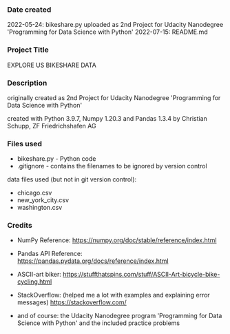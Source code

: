 ### Date created
 2022-05-24: bikeshare.py uploaded as 2nd Project 
             for Udacity Nanodegree 
             'Programming for Data Science with Python'
 2022-07-15: README.md

### Project Title
 EXPLORE US BIKESHARE DATA

### Description
 originally created as 2nd Project for Udacity Nanodegree 
 'Programming for Data Science with Python'

 created with Python 3.9.7, Numpy 1.20.3 and Pandas 1.3.4
 by Christian Schupp, ZF Friedrichshafen AG

### Files used
 - bikeshare.py - Python code
 - .gitignore   - contains the filenames to be ignored by 
                  version control

 data files used (but not in git version control):
 - chicago.csv
 - new_york_city.csv
 - washington.csv

### Credits
 - NumPy Reference:
   https://numpy.org/doc/stable/reference/index.html

 - Pandas API Reference:
   https://pandas.pydata.org/docs/reference/index.html

 - ASCII-art biker:
   https://stuffthatspins.com/stuff/ASCII-Art-bicycle-bike-cycling.html

 - StackOverflow: 
   (helped me a lot with examples and explaining error messages)
   https://stackoverflow.com/

 - and of course:
   the Udacity Nanodegree program 'Programming for Data Science with 
   Python' and the included practice problems

